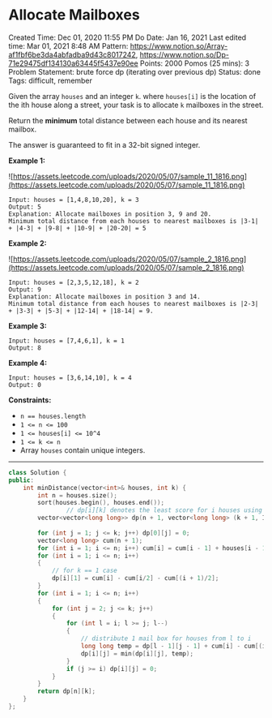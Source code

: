 # Allocate Mailboxes

Created Time: Dec 01, 2020 11:55 PM
Do Date: Jan 16, 2021
Last edited time: Mar 01, 2021 8:48 AM
Pattern: https://www.notion.so/Array-af1fbf6be3da4abfadba9d43c8017242, https://www.notion.so/Dp-71e29475df134130a63445f5437e90ee
Points: 2000
Pomos (25 mins): 3
Problem Statement: brute force dp (iterating over previous dp)
Status: done
Tags: difficult, remember

Given the array `houses` and an integer `k`. where `houses[i]` is the location of the ith house along a street, your task is to allocate `k` mailboxes in the street.

Return the **minimum** total distance between each house and its nearest mailbox.

The answer is guaranteed to fit in a 32-bit signed integer.

**Example 1:**

![https://assets.leetcode.com/uploads/2020/05/07/sample_11_1816.png](https://assets.leetcode.com/uploads/2020/05/07/sample_11_1816.png)

```
Input: houses = [1,4,8,10,20], k = 3
Output: 5
Explanation: Allocate mailboxes in position 3, 9 and 20.
Minimum total distance from each houses to nearest mailboxes is |3-1| + |4-3| + |9-8| + |10-9| + |20-20| = 5 
```

**Example 2:**

![https://assets.leetcode.com/uploads/2020/05/07/sample_2_1816.png](https://assets.leetcode.com/uploads/2020/05/07/sample_2_1816.png)

```
Input: houses = [2,3,5,12,18], k = 2
Output: 9
Explanation: Allocate mailboxes in position 3 and 14.
Minimum total distance from each houses to nearest mailboxes is |2-3| + |3-3| + |5-3| + |12-14| + |18-14| = 9.
```

**Example 3:**

```
Input: houses = [7,4,6,1], k = 1
Output: 8
```

**Example 4:**

```
Input: houses = [3,6,14,10], k = 4
Output: 0
```

**Constraints:**

- `n == houses.length`
- `1 <= n <= 100`
- `1 <= houses[i] <= 10^4`
- `1 <= k <= n`
- Array `houses` contain unique integers.

---

```cpp
class Solution {
public:
    int minDistance(vector<int>& houses, int k) {
        int n = houses.size(); 
        sort(houses.begin(), houses.end()); 
				// dp[i][k] denotes the least score for i houses using k mail boxes
        vector<vector<long long>> dp(n + 1, vector<long long> (k + 1, INT_MAX)); 
        
        for (int j = 1; j <= k; j++) dp[0][j] = 0; 
        vector<long long> cum(n + 1); 
        for (int i = 1; i <= n; i++) cum[i] = cum[i - 1] + houses[i - 1]; 
        for (int i = 1; i <= n; i++)
        {
            // for k == 1 case
            dp[i][1] = cum[i] - cum[i/2] - cum[(i + 1)/2]; 
        }
        for (int i = 1; i <= n; i++)
        {
            for (int j = 2; j <= k; j++)
            {
                for (int l = i; l >= j; l--)
                {
                    // distribute 1 mail box for houses from l to i
                    long long temp = dp[l - 1][j - 1] + cum[i] - cum[(i + l - 1)/2] - cum[(i + l)/2] + cum[l - 1]; 
                    dp[i][j] = min(dp[i][j], temp); 
                }
                if (j >= i) dp[i][j] = 0; 
            }
        }
        return dp[n][k]; 
    }
};
```